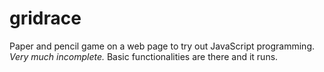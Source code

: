 # gridrace
Paper and pencil game on a web page to try out JavaScript programming.
*Very much incomplete.*
Basic functionalities are there and it runs.
